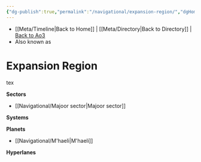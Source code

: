 ```yaml
---
{"dg-publish":true,"permalink":"/navigational/expansion-region/","dgHomeLink":false}
---
```


- [[Meta/Timeline\|Back to Home]] | [[Meta/Directory\|Back to Directory]] | [Back to Ao3](https://archiveofourown.org/works/19334440/chapters/45992584)
- Also known as

# Expansion Region
tex

**Sectors**
- [[Navigational/Majoor sector\|Majoor sector]]

**Systems**

**Planets**
- [[Navigational/M'haeli\|M'haeli]]

**Hyperlanes**
